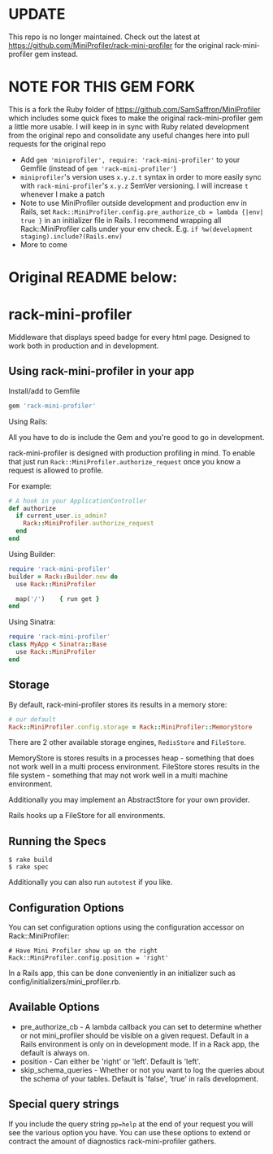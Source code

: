 # UPDATE

This repo is no longer maintained. Check out the latest at https://github.com/MiniProfiler/rack-mini-profiler for the original rack-mini-profiler gem instead.

# NOTE FOR THIS GEM FORK

This is a fork the Ruby folder of https://github.com/SamSaffron/MiniProfiler which includes some quick fixes to make the original rack-mini-profiler gem a little more usable. I will  keep in in sync with Ruby related development from the original repo and consolidate any useful changes here into pull requests for the original repo

* Add `gem 'miniprofiler', require: 'rack-mini-profiler'` to your Gemfile (instead of `gem 'rack-mini-profiler'`)
* `miniprofiler`'s version uses `x.y.z.t` syntax in order to more easily sync with `rack-mini-profiler`'s `x.y.z` SemVer versioning. I will increase `t` whenever I make a patch
* Note to use MiniProfiler outside development and production env in Rails, set `Rack::MiniProfiler.config.pre_authorize_cb = lambda {|env| true }` in an initializer file in Rails. I recommend wrapping all Rack::MiniProfiler calls under your env check. E.g. `if %w(development staging).include?(Rails.env)`
* More to come

# Original README below:

# rack-mini-profiler

Middleware that displays speed badge for every html page. Designed to work both in production and in development.

## Using rack-mini-profiler in your app

Install/add to Gemfile

```ruby
gem 'rack-mini-profiler'
```
Using Rails:

All you have to do is include the Gem and you're good to go in development.

rack-mini-profiler is designed with production profiling in mind. To enable that just run `Rack::MiniProfiler.authorize_request` once you know a request is allowed to profile.

For example:

```ruby
# A hook in your ApplicationController
def authorize
  if current_user.is_admin?
    Rack::MiniProfiler.authorize_request
  end
end
````


Using Builder:

```ruby
require 'rack-mini-profiler'
builder = Rack::Builder.new do
  use Rack::MiniProfiler

  map('/')    { run get }
end
```

Using Sinatra:

```ruby
require 'rack-mini-profiler'
class MyApp < Sinatra::Base
  use Rack::MiniProfiler
end
```

## Storage

By default, rack-mini-profiler stores its results in a memory store:

```ruby
# our default
Rack::MiniProfiler.config.storage = Rack::MiniProfiler::MemoryStore
```

There are 2 other available storage engines, `RedisStore` and `FileStore`.

MemoryStore is stores results in a processes heap - something that does not work well in a multi process environment.
FileStore stores results in the file system - something that may not work well in a multi machine environment.

Additionally you may implement an AbstractStore for your own provider.

Rails hooks up a FileStore for all environments.

## Running the Specs

```
$ rake build
$ rake spec
```

Additionally you can also run `autotest` if you like.

## Configuration Options

You can set configuration options using the configuration accessor on Rack::MiniProfiler:

```
# Have Mini Profiler show up on the right
Rack::MiniProfiler.config.position = 'right'
```

In a Rails app, this can be done conveniently in an initializer such as config/initializers/mini_profiler.rb.

## Available Options

* pre_authorize_cb - A lambda callback you can set to determine whether or not mini_profiler should be visible on a given request. Default in a Rails environment is only on in development mode. If in a Rack app, the default is always on.
* position - Can either be 'right' or 'left'. Default is 'left'.
* skip_schema_queries - Whether or not you want to log the queries about the schema of your tables. Default is 'false', 'true' in rails development.

## Special query strings

If you include the query string `pp=help` at the end of your request you will see the various option you have. You can use these options to extend or contract the amount of diagnostics rack-mini-profiler gathers.

